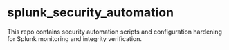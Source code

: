 # splunk_security_automation
This repo contains security automation scripts and configuration hardening for Splunk monitoring and integrity verification.
